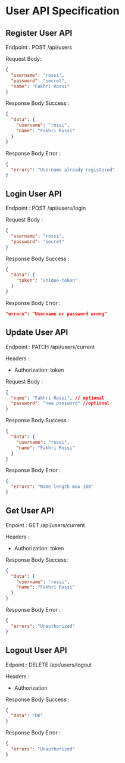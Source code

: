 # User API Specification

## Register User API

Endpoint : POST /api/users

Request Body:

```json
{
  "username": "rossi",
  "password": "secret",
  "name": "Fakhri Rossi"
}
```

Response Body Success :

```json
{
  "data": {
    "username": "rossi",
    "name": "Fakhri Rossi"
  }
}
```

Response Body Error :

```json
{
  "errors": "Username already registered"
}
```

## Login User API

Endpoint : POST /api/users/login

Request Body :

```json
{
  "username": "rossi",
  "password": "secret"
}
```

Response Body Success :

```json
{
  "data": {
    "token": "unique-token"
  }
}
```

Response Body Error :

```json
"errors": "Username or password wrong"
```

## Update User API

Endpoint : PATCH /api/users/current

Headers :

- Authorization: token

Request Body :

```json
{
  "name": "Fakhri Rossi", // optional
  "password": "new password" //optional
}
```

Response Body Success :

```json
{
  "data": {
    "username": "rossi",
    "name": "Fakhri Rossi"
  }
}
```

Response Body Error :

```json
{
  "errors": "Name length max 100"
}
```

## Get User API

Enpoint : GET /api/users/current

Headers :

- Authorization: token

Response Body Success:

```json
{
  "data": {
    "username": "rossi",
    "name": "Fakhri Rossi"
  }
}
```

Response Body Error :

```json
{
  "errors": "Unauthorized"
}
```

## Logout User API

Edpoint : DELETE /api/users/logout

Headers :

- Authorization

Response Body Success :

```json
{
  "data": "OK"
}
```

Response Body Error :

```json
{
  "errors": "Unauthorized"
}
```
